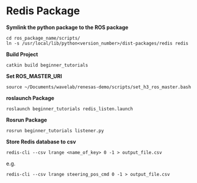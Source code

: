 # Redis Package

**Symlink the python package to the ROS package**

    cd ros_package_name/scripts/
    ln -s /usr/local/lib/python<version_number>/dist-packages/redis redis
    
**Build Project**

    catkin build beginner_tutorials

**Set ROS_MASTER_URI**

	source ~/Documents/wavelab/renesas-demo/scripts/set_h3_ros_master.bash

**roslaunch Package**

    roslaunch beginner_tutorials redis_listen.launch

**Rosrun Package**

    rosrun beginner_tutorials listener.py

**Store Redis database to csv**

    redis-cli --csv lrange <name_of_key> 0 -1 > output_file.csv

e.g.

    redis-cli --csv lrange steering_pos_cmd 0 -1 > output_file.csv
